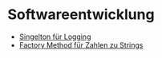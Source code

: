 # Softwareentwicklung

- [Singelton für Logging](01_singelton_logging/src)
- [Factory Method für Zahlen zu Strings](02_factory-method_zahlen-strings/src)
